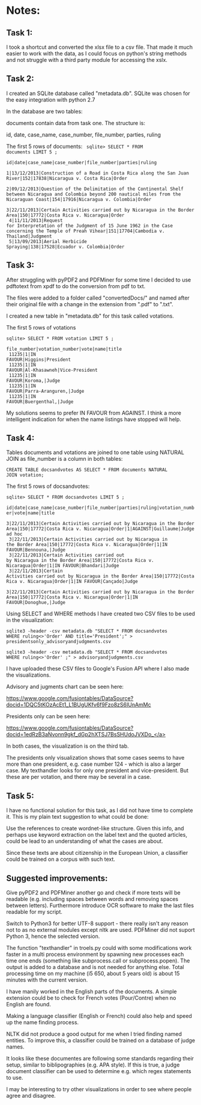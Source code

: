 <h1>Notes:</h1>


<h2>Task 1:</h2>


I took a shortcut and converted the xlsx file to a csv file. That made it much easier to work with the data, as I could focus on python's string methods and not struggle with a third party module for accessing the xslx.


<h2>Task 2:</h2>


I created an SQLite database called "metadata.db". SQLite was chosen for the easy integration with python 2.7

In the database are two tables: 

documents contain data from task one. The structure is:

id, date, case_name, case_number, file_number, parties, ruling

The first 5 rows of documents:
<code>
sqlite> SELECT * FROM documents LIMIT 5 ;<br />
id|date|case_name|case_number|file_number|parties|ruling<br />
1|13/12/2013|Construction of a Road in Costa Rica along the San Juan River|152|17838|Nicaragua v. Costa Rica|Order<br />
2|09/12/2013|Question of the Delimitation of the Continental Shelf between Nicaragua and Colombia beyond 200 nautical miles from the Nicaraguan Coast|154|17916|Nicaragua v. Colombia|Order<br />
3|22/11/2013|Certain Activities carried out by Nicaragua in the Border Area|150|17772|Costa Rica v. Nicaragua|Order<br />
4|11/11/2013|Request for Interpretation of the Judgment of 15 June 1962 in the Case concerning the Temple of Preah Vihear|151|17704|Cambodia v. Thailand|Judgment<br />
5|13/09/2013|Aerial Herbicide Spraying|138|17528|Ecuador v. Colombia|Order</code>


<h2>Task 3:</h2>


After struggling with pyPDF2 and PDFMiner for some time I decided to use pdftotext from xpdf to do the conversion from pdf to txt. 

The files were added to a folder called "convertedDocs/" and named after their original file with a change in the extension from ".pdf" to ".txt".

I created a new table in "metadata.db" for this task called votations.

The first 5 rows of votations

<code>sqlite> SELECT * FROM votation LIMIT 5 ;<br />
file_number|votation_number|vote|name|title<br />
11235|1|IN FAVOUR|Higgins|President<br />
11235|1|IN FAVOUR|Al-Khasawneh|Vice-President<br />
11235|1|IN FAVOUR|Koroma,|Judge<br />
11235|1|IN FAVOUR|Parra-Aranguren,|Judge<br />
11235|1|IN FAVOUR|Buergenthal,|Judge</code>


My solutions seems to prefer IN FAVOUR from AGAINST. I think a more intelligent indication for when the name listings have stopped will help. 



<h2>Task 4:</h2>


Tables documents and votations are joined to one table using NATURAL JOIN as file_number is a column in both tables: 

<code>CREATE TABLE docsandvotes AS SELECT * FROM documents NATURAL JOIN votation;</code>

The first 5 rows of docsandvotes:

<code>sqlite> SELECT * FROM docsandvotes LIMIT 5 ;<br />
id|date|case_name|case_number|file_number|parties|ruling|votation_number|vote|name|title<br />
3|22/11/2013|Certain Activities carried out by Nicaragua in the Border Area|150|17772|Costa Rica v. Nicaragua|Order|1|AGAINST|Guillaume|Judge ad hoc<br />
3|22/11/2013|Certain Activities carried out by Nicaragua in the Border Area|150|17772|Costa Rica v. Nicaragua|Order|1|IN FAVOUR|Bennouna,|Judge<br />
3|22/11/2013|Certain Activities carried out by Nicaragua in the Border Area|150|17772|Costa Rica v. Nicaragua|Order|1|IN FAVOUR|Bhandari|Judge<br />
3|22/11/2013|Certain Activities carried out by Nicaragua in the Border Area|150|17772|Costa Rica v. Nicaragua|Order|1|IN FAVOUR|Cançado|Judge<br />
3|22/11/2013|Certain Activities carried out by Nicaragua in the Border Area|150|17772|Costa Rica v. Nicaragua|Order|1|IN FAVOUR|Donoghue,|Judge</code>


Using SELECT and WHERE methods I have created two CSV files to be used in the visualization:

<code>sqlite3 -header -csv metadata.db "SELECT * FROM docsandvotes WHERE ruling<>'Order' AND title='President';" > presidentsonly_advisoryandjudgments.csv</code>

<code>sqlite3 -header -csv metadata.db "SELECT * FROM docsandvotes WHERE ruling<>'Order' ;" > advisoryandjudgments.csv</code>


I have uploaded these CSV files to Google's Fusion API where I also made the visualizations.

Advisory and jugments chart can be seen here: 

<a href="https://www.google.com/fusiontables/DataSource?docid=1DQC5tKOzAcEt1_L1BUgUKfv6f9Fzo8zS6IUnAmMc" target=_blank>https://www.google.com/fusiontables/DataSource?docid=1DQC5tKOzAcEt1_L1BUgUKfv6f9Fzo8zS6IUnAmMc</a>

Presidents only can be seen here: 

<a href="https://www.google.com/fusiontables/DataSource?docid=1edRzB3aNvonn9gkf_dGp2hXTSJ7BsSHUdoJVXDo_" target=_blank>https://www.google.com/fusiontables/DataSource?docid=1edRzB3aNvonn9gkf_dGp2hXTSJ7BsSHUdoJVXDo_</a>

In both cases, the visualization is on the third tab. 

The presidents only visualization shows that some cases seems to have more than one president, e.g. case number 124 - which is also a larger case. My texthandler looks for only one president and vice-president. But these are per votation, and there may be several in a case. 




<h2>Task 5:</h2>

I have no functional solution for this task, as I did not have time to complete it. This is my plain text suggestion to what could be done:

Use the references to create wordnet-like structure. Given this info, and perhaps use keyword extraction on the label text and the quoted articles, could be lead to an understanding of what the cases are about. 

Since these texts are about citizenship in the European Union, a classifier could be trained on a corpus with such text. 



<h2>Suggested improvements:</h2>


Give pyPDF2 and PDFMiner another go and check if more texts will be readable (e.g. including spaces between words and removing spaces between letters). Furthermore introduce OCR software to make the last files readable for my script.

Switch to Python3 for better UTF-8 support - there really isn't any reason not to as no external modules except nltk are used. PDFMiner did not suport Python 3, hence the selected version. 

The function "texthandler" in troels.py could with some modifications work faster in a multi process environment by spawning new processes each time one ends (something like subprocess.call or subprocess.popen). The output is added to a database and is not needed for anything else. Total processing time on my machine (i5 650, about 5 years old) is about 15 minutes with the current version. 

I have manily worked in the English parts of the documents. A simple extension could be to check for French votes (Pour/Contre) when no English are found. 

Making a language classifier (English or French) could also help and speed up the name finding process.

NLTK did not produce a good output for me when I tried finding named entities. To improve this, a classifier could be trained on a database of judge names. 

It looks like these documentes are following some standards regarding their setup, similar to biblipographies (e.g. APA style). If this is true, a judge document classifier can be used to determine e.g. which regex statements to use.

I may be interesting to try other visualizations in order to see where people agree and disagree. 


